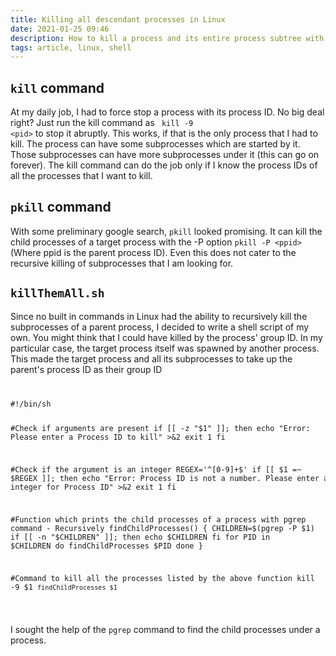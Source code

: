```yaml
---
title: Killing all descendant processes in Linux
date: 2021-01-25 09:46
description: How to kill a process and its entire process subtree with a shell script
tags: article, linux, shell
---
```


## <code>kill</code> command

At my daily job, I had to force stop a process with its process ID. No big deal right? Just run the kill command as <code> kill -9 &lt;pid&gt;</code> to stop it abruptly. This works, if that is the only process that I had to kill. The process can have some subprocesses which are started by it. Those subprocesses can have more subprocesses under it (this can go on forever). The kill command can do the job only if I know the process IDs of all the processes that I want to kill. 

## <code>pkill</code> command

With some preliminary google search, <code>pkill</code> looked promising. It can kill the child processes of a target process with the -P option <code>pkill -P &lt;ppid&gt;</code> (Where ppid is the parent process ID). Even this does not cater to the recursive killing of subprocesses that I am looking for.

## <code>killThemAll.sh</code>

Since no built in commands in Linux had the ability to recursively kill the subprocesses of a parent process, I decided to write a shell script of my own. You might think that I could have killed by the process' group ID. In my particular case, the target process itself was spawned by another process. This made the target process and all its subprocesses to take up the parent's process ID as their group ID

<code>
<pre>
#!/bin/sh

#Check if arguments are present
if [[ -z "$1" ]]; then
  echo "Error: Please enter a Process ID to kill" >&2
  exit 1
fi

#Check if the argument is an integer
REGEX='^[0-9]+$'
if [[ $1 =~ $REGEX ]]; then
  echo "Error: Process ID is not a number. Please enter an integer for Process ID" >&2
  exit 1
fi

#Function which prints the child processes of a process with pgrep command - Recursively
findChildProcesses()
{
  CHILDREN=$(pgrep -P $1)
  if [[ -n "$CHILDREN" ]]; then
    echo $CHILDREN
  fi
  for PID in $CHILDREN
  do
    findChildProcesses $PID
  done
}

#Command to kill all the processes listed by the above function
kill -9 $1 `findChildProcesses $1`
</pre>
</code>

I sought the help of the <code>pgrep</code> command to find the child processes under a process.

